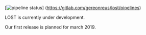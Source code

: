 [![pipeline status](https://gitlab.com/gereonreus/lost/badges/master/pipeline.svg)]
(https://gitlab.com/gereonreus/lost/pipelines)

LOST is currently under development.

Our first release is planned for march 2019.